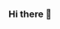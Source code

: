 ### Hi there 👋

<!--
**poojakulkarni2310/poojakulkarni2310** is a ✨ _special_ ✨ repository because its `README.md` (this file) appears on your GitHub profile.

Here are some ideas to get you started:

- 🔭 I’m currently working on ...
- 🌱 I’m currently learning java...
- 👯 I’m looking to collaborate on ...
- 🤔 I’m looking for help with ...
- 💬 Ask me about ...
- 📫 How to reach me: kulkarnipooja492@gmail.com
- 😄 Pronouns: ...
- ⚡ Fun fact: ...
-->
